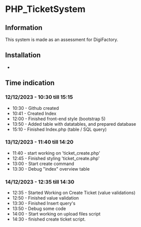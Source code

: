 # PHP_TicketSystem
## Information
This system is made as an assessment for DigiFactory.

## Installation
-

## Time indication
### 12/12/2023 - 10:30 till 15:15
- 10:30 - Github created
- 10:41 - Created Index  
- 12:00 - Finished front-end style (bootstrap 5)
- 13:50 - Added table with datatables, and prepared database
- 15:10 - Finished Index.php (table / SQL query)
### 13/12/2023 - 11:40 till 14:20
- 11:40 - start working on 'ticket_create.php'
- 12:45 - Finished styling 'ticket_create.php'
- 13:00 - Start create command
- 13:30 - Debug "index" overview table
### 14/12/2023 - 12:35 till 14:30
- 12:35 - Started Working on Create Ticket (value validations)
- 12:50 - Finished value validation
- 13:30 - Finished Insert query's
- 13:50 - Debug some code
- 14:00 - Start working on upload files script
- 14:30 - finished create ticket script.